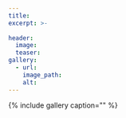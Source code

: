 ```yaml
---
title: 
excerpt: >-
  
header:
  image: 
  teaser: 
gallery:
  - url: 
    image_path: 
    alt:
---
```


{% include gallery caption="" %}